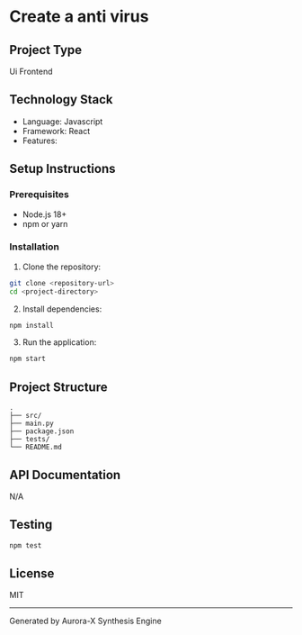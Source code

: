 # Create a anti virus

## Project Type
Ui Frontend

## Technology Stack
- Language: Javascript
- Framework: React
- Features: 

## Setup Instructions

### Prerequisites
- Node.js 18+
- npm or yarn

### Installation

1. Clone the repository:
```bash
git clone <repository-url>
cd <project-directory>
```

2. Install dependencies:
```bash
npm install
```

3. Run the application:
```bash
npm start
```

## Project Structure
```
.
├── src/
├── main.py
├── package.json
├── tests/
└── README.md
```

## API Documentation
N/A

## Testing
```bash
npm test
```

## License
MIT

---
Generated by Aurora-X Synthesis Engine
